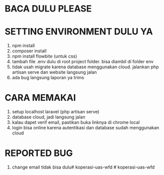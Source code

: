 # BACA DULU PLEASE

# SETTING ENVIRONMENT DULU YA
1. npm install
2. composer install
3. npm install flowbite (untuk css)
4. tambah file .env dulu di root project folder. bisa diambil di folder env
5. tidak usah migrate karena database menggunakan cloud. jalankan php artisan serve dan website langsung jalan
6. ada bug langsung laporan ya trims

# CARA MEMAKAI 
1. setup localhost laravel (php artisan serve)
2. database cloud, jadi langsung jalan
3. kalau dapet verif email, pastikan buka linknya di chrome local
4. login bisa online karena autentikasi dan database sudah menggunakan cloud

# REPORTED BUG
1. change email tidak bisa dulu#   k o p e r a s i - u a s - w f d  
 #   k o p e r a s i - u a s - w f d  
 